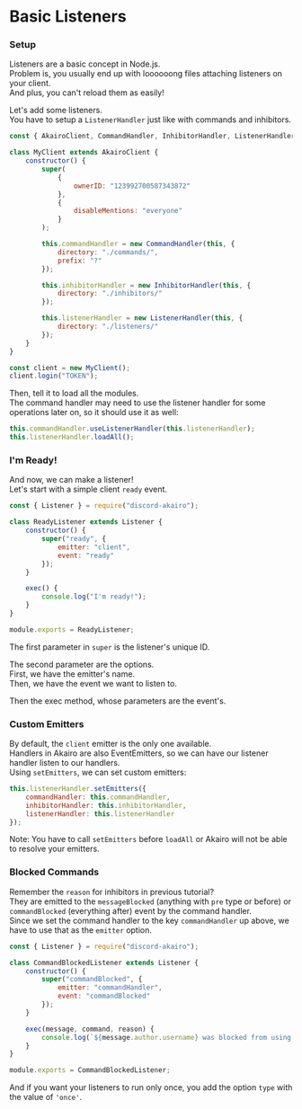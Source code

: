 # Basic Listeners

### Setup

Listeners are a basic concept in Node.js.  
Problem is, you usually end up with loooooong files attaching listeners on your client.  
And plus, you can't reload them as easily!

Let's add some listeners.  
You have to setup a `ListenerHandler` just like with commands and inhibitors.

```js
const { AkairoClient, CommandHandler, InhibitorHandler, ListenerHandler } = require("discord-akairo");

class MyClient extends AkairoClient {
	constructor() {
		super(
			{
				ownerID: "123992700587343872"
			},
			{
				disableMentions: "everyone"
			}
		);

		this.commandHandler = new CommandHandler(this, {
			directory: "./commands/",
			prefix: "?"
		});

		this.inhibitorHandler = new InhibitorHandler(this, {
			directory: "./inhibitors/"
		});

		this.listenerHandler = new ListenerHandler(this, {
			directory: "./listeners/"
		});
	}
}

const client = new MyClient();
client.login("TOKEN");
```

Then, tell it to load all the modules.  
The command handler may need to use the listener handler for some operations later on, so it should use it as well:

```js
this.commandHandler.useListenerHandler(this.listenerHandler);
this.listenerHandler.loadAll();
```

### I'm Ready!

And now, we can make a listener!  
Let's start with a simple client `ready` event.

```js
const { Listener } = require("discord-akairo");

class ReadyListener extends Listener {
	constructor() {
		super("ready", {
			emitter: "client",
			event: "ready"
		});
	}

	exec() {
		console.log("I'm ready!");
	}
}

module.exports = ReadyListener;
```

The first parameter in `super` is the listener's unique ID.

The second parameter are the options.  
First, we have the emitter's name.  
Then, we have the event we want to listen to.

Then the exec method, whose parameters are the event's.

### Custom Emitters

By default, the `client` emitter is the only one available.  
Handlers in Akairo are also EventEmitters, so we can have our listener handler listen to our handlers.  
Using `setEmitters`, we can set custom emitters:

```js
this.listenerHandler.setEmitters({
	commandHandler: this.commandHandler,
	inhibitorHandler: this.inhibitorHandler,
	listenerHandler: this.listenerHandler
});
```

Note: You have to call `setEmitters` before `loadAll` or Akairo will not be able to resolve your emitters.

### Blocked Commands

Remember the `reason` for inhibitors in previous tutorial?  
They are emitted to the `messageBlocked` (anything with `pre` type or before) or `commandBlocked` (everything after) event by the command handler.  
Since we set the command handler to the key `commandHandler` up above, we have to use that as the `emitter` option.

```js
const { Listener } = require("discord-akairo");

class CommandBlockedListener extends Listener {
	constructor() {
		super("commandBlocked", {
			emitter: "commandHandler",
			event: "commandBlocked"
		});
	}

	exec(message, command, reason) {
		console.log(`${message.author.username} was blocked from using ${command.id} because of ${reason}!`);
	}
}

module.exports = CommandBlockedListener;
```

And if you want your listeners to run only once, you add the option `type` with the value of `'once'`.
